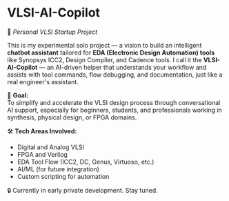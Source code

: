 # VLSI-AI-Copilot

🚀 *Personal VLSI Startup Project*

This is my experimental solo project — a vision to build an intelligent **chatbot assistant** tailored for **EDA (Electronic Design Automation) tools** like Synopsys ICC2, Design Compiler, and Cadence tools. I call it the **VLSI-AI-Copilot** — an AI-driven helper that understands your workflow and assists with tool commands, flow debugging, and documentation, just like a real engineer's assistant.

🎯 **Goal:**  
To simplify and accelerate the VLSI design process through conversational AI support, especially for beginners, students, and professionals working in synthesis, physical design, or FPGA domains.

🛠️ **Tech Areas Involved:**
- Digital and Analog VLSI
- FPGA and Verilog
- EDA Tool Flow (ICC2, DC, Genus, Virtuoso, etc.)
- AI/ML (for future integration)
- Custom scripting for automation

🔒 Currently in early private development. Stay tuned.
